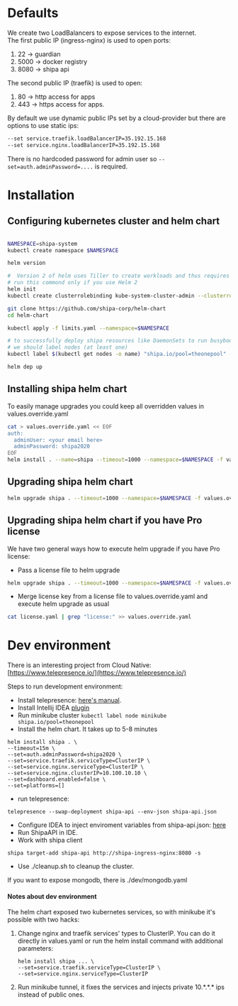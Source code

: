 
# Defaults 

We create two LoadBalancers to expose services to the internet.    
The first public IP (ingress-nginx) is used to open ports: 
1. 22 -> guardian
1. 5000 -> docker registry
1. 8080 -> shipa api

The second public IP (traefik) is used to open: 
1. 80 -> http access for apps
1. 443 -> https access for apps.

By default we use dynamic public IPs set by a cloud-provider but there are options to use static ips:
```bash 
--set service.traefik.loadBalancerIP=35.192.15.168 
--set service.nginx.loadBalancerIP=35.192.15.168 
```

There is no hardcoded password for admin user so `--set=auth.adminPassword=....` is required.

# Installation

## Configuring kubernetes cluster and helm chart
```bash

NAMESPACE=shipa-system
kubectl create namespace $NAMESPACE

helm version

#  Version 2 of helm uses Tiller to create workloads and thus requires two additional steps: 
# run this commond only if you use Helm 2
helm init
kubectl create clusterrolebinding kube-system-cluster-admin --clusterrole=cluster-admin --serviceaccount=kube-system:default

git clone https://github.com/shipa-corp/helm-chart
cd helm-chart

kubectl apply -f limits.yaml --namespace=$NAMESPACE

# to successfully deploy shipa resources like DaemonSets to run busybody/netdata, pods to build platforms and so on
# we should label nodes (at least one)
kubectl label $(kubectl get nodes -o name) "shipa.io/pool=theonepool" --overwrite

helm dep up 
```

## Installing shipa helm chart

To easily manage upgrades you could keep all overridden values in values.override.yaml

```bash
cat > values.override.yaml << EOF
auth:
  adminUser: <your email here>
  adminPassword: shipa2020
EOF
helm install . --name=shipa --timeout=1000 --namespace=$NAMESPACE -f values.override.yaml
```

## Upgrading shipa helm chart

```bash
helm upgrade shipa . --timeout=1000 --namespace=$NAMESPACE -f values.override.yaml
```

## Upgrading shipa helm chart if you have Pro license

We have two general ways how to execute helm upgrade if you have Pro license:
* Pass a license file to helm upgrade 

```bash
helm upgrade shipa . --timeout=1000 --namespace=$NAMESPACE -f values.override.yaml -f license.yaml
```
* Merge license key from a license file to values.override.yaml and execute helm upgrade as usual
```bash
cat license.yaml | grep "license:" >> values.override.yaml
```

# Dev environment

There is an interesting project from Cloud Native: [https://www.telepresence.io/](https://www.telepresence.io/)

Steps to run development environment:
* Install telepresence: [here's manual](https://www.telepresence.io/reference/install).
* Install Intellij IDEA [plugin](https://www.telepresence.io/tutorials/intellij)
* Run minikube cluster
```kubectl label node minikube shipa.io/pool=theonepool```
* Install the helm chart. It takes up to 5-8 minutes
```
helm install shipa . \ 
--timeout=15m \
--set=auth.adminPassword=shipa2020 \
--set=service.traefik.serviceType=ClusterIP \
--set=service.nginx.serviceType=ClusterIP \
--set=service.nginx.clusterIP=10.100.10.10 \
--set=dashboard.enabled=false \
--set=platforms=[]
```   
* run telepresence: 
```
telepresence --swap-deployment shipa-api --env-json shipa-api.json
```
* Configure IDEA to inject enviroment variables from shipa-api.json:
[here](https://www.telepresence.io/tutorials/intellij)
* Run ShipaAPI in IDE. 
* Work with shipa client
```
shipa target-add shipa-api http://shipa-ingress-nginx:8080 -s 
```

* Use ./cleanup.sh to cleanup the cluster.

If you want to expose mongodb, there is ./dev/mongodb.yaml

#### Notes about dev environment

The helm chart exposed two kubernetes services, so with minikube it's possible with two hacks:
1. Change nginx and traefik services' types to ClusterIP. You can do it directly in values.yaml or 
run the helm install command with additional parameters:
   ```
   helm install shipa ... \
   --set=service.traefik.serviceType=ClusterIP \
   --set=service.nginx.serviceType=ClusterIP
   ```
   
1. Run minikube tunnel, it fixes the services and injects private 10.\*.\*.\* ips instead of public ones.



